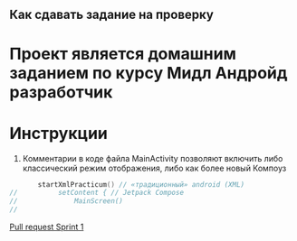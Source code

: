 ## Как сдавать задание на проверку

# Проект является домашним заданием по курсу Мидл Андройд разработчик  

# Инструкции  

1. Комментарии в коде файла MainActivity позволяют включить либо классический режим отображения, либо как более новый Компоуз
```kotlin
       startXmlPracticum() // «традиционный» android (XML)
//          setContent { // Jetpack Compose
//              MainScreen()
//
``` 

[Pull request Sprint 1](https://github.com/Student2506/middle-android-repo/pull/1)